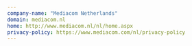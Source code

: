 ```yaml
---
company-name: "Mediacom Netherlands"
domain: mediacom.nl
home: http://www.mediacom.nl/nl/home.aspx
privacy-policy: https://www.mediacom.com/nl/privacy-policy
---
```




